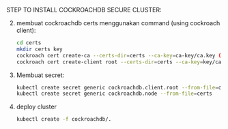 STEP TO INSTALL COCKROACHDB SECURE CLUSTER:

2. membuat cockroachdb certs menggunakan command (using cockroach client):
	``` sh
	cd certs
	mkdir certs key
	cockroach cert create-ca --certs-dir=certs --ca-key=ca-key/ca.key (untuk cluster)
	cockroach cert create-client root --certs-dir=certs --ca-key=key/ca.key (untuk root user)
	```
3. Membuat secret:
	``` sh
	kubectl create secret generic cockroachdb.client.root --from-file=certs
	kubectl create secret generic cockroachdb.node --from-file=certs
	```
4. deploy cluster
	``` sh
	kubectl create -f cockroachdb/.
	```
